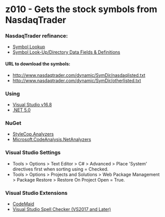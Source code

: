 # z010 - Gets the stock symbols from NasdaqTrader 

### NasdaqTrader refinance:
- [Symbol Lookup](http://www.nasdaqtrader.com/Trader.aspx?id=symbollookup)
- [Symbol Look-Up/Directory Data Fields & Definitions](http://www.nasdaqtrader.com/trader.aspx?id=symboldirdefs)

#### URL to download the symbols:
- http://www.nasdaqtrader.com/dynamic/SymDir/nasdaqlisted.txt
- http://www.nasdaqtrader.com/dynamic/SymDir/otherlisted.txt

### Using

- [Visual Studio v16.8](https://visualstudio.microsoft.com/vs/preview)
- [.NET 5.0](https://dotnet.microsoft.com/download/dotnet/5.0)

### NuGet

- [StyleCop.Analyzers](https://www.nuget.org/packages/StyleCop.Analyzers)
- [Microsoft.CodeAnalysis.NetAnalyzers](https://www.nuget.org/packages/Microsoft.CodeAnalysis.NetAnalyzers)

### Visual Studio Settings

- Tools > Options > Text Editor > C# > Advanced > Place 'System' directives first when sorting using = Checked.
- Tools > Options > Projects and Solutions > Web Package Management > Package Restore > Restore On Project Open = True.

### Visual Studio Extensions

- [CodeMaid](https://marketplace.visualstudio.com/items?itemName=SteveCadwallader.CodeMaid)
- [Visual Studio Spell Checker (VS2017 and Later)](https://marketplace.visualstudio.com/items?itemName=EWoodruff.VisualStudioSpellCheckerVS2017andLater)
